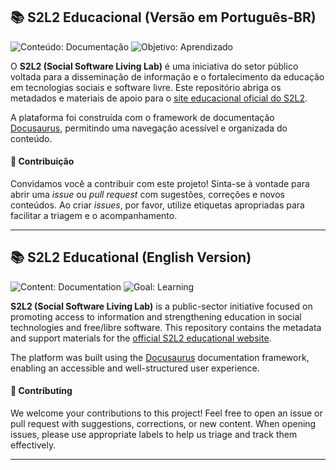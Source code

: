 ## 📚 S2L2 Educacional (Versão em Português-BR)
![Conteúdo: Documentação](https://img.shields.io/badge/conteúdo-documentação-007ec6.svg?style=for-the-badge&logo=markdown&logoColor=white)
![Objetivo: Aprendizado](https://img.shields.io/badge/objetivo-aprendizado-4c1.svg?style=for-the-badge&logo=githubactions&logoColor=white)

O **S2L2 (Social Software Living Lab)** é uma iniciativa do setor público voltada para a disseminação de informação e o fortalecimento da educação em tecnologias sociais e software livre. Este repositório abriga os metadados e materiais de apoio para o [site educacional oficial do S2L2](https://socialsoftwarelivinglab.github.io/site/).

A plataforma foi construída com o framework de documentação [Docusaurus](https://docusaurus.io/), permitindo uma navegação acessível e organizada do conteúdo.

#### 🤝 Contribuição

Convidamos você a contribuir com este projeto! Sinta-se à vontade para abrir uma *issue* ou *pull request* com sugestões, correções e novos conteúdos. Ao criar *issues*, por favor, utilize etiquetas apropriadas para facilitar a triagem e o acompanhamento.

---

## 📚 S2L2 Educational (English Version)
![Content: Documentation](https://img.shields.io/badge/content-documentation-007ec6.svg?style=for-the-badge&logo=markdown&logoColor=white)
![Goal: Learning](https://img.shields.io/badge/goal-learning-4c1.svg?style=for-the-badge&logo=githubactions&logoColor=white)

**S2L2 (Social Software Living Lab)** is a public-sector initiative focused on promoting access to information and strengthening education in social technologies and free/libre software. This repository contains the metadata and support materials for the [official S2L2 educational website](https://socialsoftwarelivinglab.github.io/site/).

The platform was built using the [Docusaurus](https://docusaurus.io/) documentation framework, enabling an accessible and well-structured user experience.

#### 🤝 Contributing

We welcome your contributions to this project! Feel free to open an issue or pull request with suggestions, corrections, or new content. When opening issues, please use appropriate labels to help us triage and track them effectively.

---
